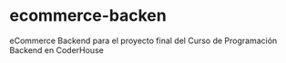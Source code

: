 # ecommerce-backen
eCommerce Backend para el proyecto final del Curso de Programación Backend en CoderHouse
